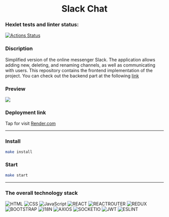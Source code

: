 <h1 align="center">Slack Chat</h1>

### Hexlet tests and linter status:
[![Actions Status](https://github.com/AlexeyChi/frontend-project-12/actions/workflows/hexlet-check.yml/badge.svg)](https://github.com/AlexeyChi/frontend-project-12/actions)

### Discription

Simplified version of the online messenger Slack. The application allows adding new, deleting, and renaming channels, as well as communicating with users. This repository contains the frontend implementation of the project. You can check out the backend part at the following [link](https://www.npmjs.com/package/@hexlet/chat-server/v/2.0.3?activeTab=readme "www.npmjs.com")

### Preview

![](https://github.com/AlexeyChi/project-preview-/blob/main/Chat.gif)

### Deployment link

Tap for visit [Render.com](https://frontend-project-12-6l2f.onrender.com/)

---

### Install

```bash
make install
```

### Start

```bash
make start
```

---

### The overall technology stack

![HTML](https://img.shields.io/badge/HTML5-E34F26.svg?style=for-the-badge&logo=HTML5&logoColor=white) ![CSS](https://img.shields.io/badge/CSS3-1572B6.svg?style=for-the-badge&logo=CSS3&logoColor=white) ![JavaScript](https://img.shields.io/badge/JavaScript-F7DF1E.svg?style=for-the-badge&logo=JavaScript&logoColor=black) ![REACT](https://img.shields.io/badge/React-61DAFB.svg?style=for-the-badge&logo=React&logoColor=black) ![REACTROUTER](https://img.shields.io/badge/React%20Router-CA4245.svg?style=for-the-badge&logo=React-Router&logoColor=white) ![REDUX](https://img.shields.io/badge/Redux-764ABC.svg?style=for-the-badge&logo=Redux&logoColor=white) ![BOOTSTRAP](https://img.shields.io/badge/Bootstrap-7952B3.svg?style=for-the-badge&logo=Bootstrap&logoColor=white) ![I18N](https://img.shields.io/badge/i18next-26A69A.svg?style=for-the-badge&logo=i18next&logoColor=white) ![AXIOS](https://img.shields.io/badge/Axios-5A29E4.svg?style=for-the-badge&logo=Axios&logoColor=white) ![SOCKETIO](https://img.shields.io/badge/Socket.io-010101.svg?style=for-the-badge&logo=socketdotio&logoColor=white) ![JWT](https://img.shields.io/badge/JSON%20Web%20Tokens-000000.svg?style=for-the-badge&logo=JSON-Web-Tokens&logoColor=white) ![ESLINT](https://img.shields.io/badge/ESLint-4B32C3.svg?style=for-the-badge&logo=ESLint&logoColor=white)
